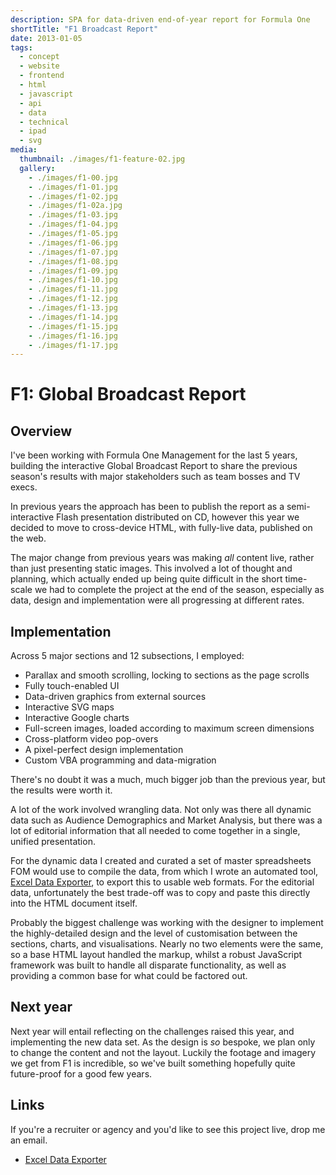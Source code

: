 ```yaml
---
description: SPA for data-driven end-of-year report for Formula One
shortTitle: "F1 Broadcast Report"
date: 2013-01-05
tags:
  - concept
  - website
  - frontend
  - html
  - javascript
  - api
  - data
  - technical
  - ipad
  - svg
media:
  thumbnail: ./images/f1-feature-02.jpg
  gallery:
    - ./images/f1-00.jpg
    - ./images/f1-01.jpg
    - ./images/f1-02.jpg
    - ./images/f1-02a.jpg
    - ./images/f1-03.jpg
    - ./images/f1-04.jpg
    - ./images/f1-05.jpg
    - ./images/f1-06.jpg
    - ./images/f1-07.jpg
    - ./images/f1-08.jpg
    - ./images/f1-09.jpg
    - ./images/f1-10.jpg
    - ./images/f1-11.jpg
    - ./images/f1-12.jpg
    - ./images/f1-13.jpg
    - ./images/f1-14.jpg
    - ./images/f1-15.jpg
    - ./images/f1-16.jpg
    - ./images/f1-17.jpg
---
```


# F1: Global Broadcast Report

## Overview

I've been working with Formula One Management for the last 5 years, building the interactive Global Broadcast Report to share the previous season's results with major stakeholders such as team bosses and TV execs.

In previous years the approach has been to publish the report as a semi-interactive Flash presentation distributed on CD, however this year we decided to move to cross-device HTML, with fully-live data, published on the web.

The major change from previous years was making _all_ content live, rather than just presenting static images. This involved a lot of thought and planning, which actually ended up being quite difficult in the short time-scale we had to complete the project at the end of the season, especially as data, design and implementation were all progressing at different rates.

## Implementation

Across 5 major sections and 12 subsections, I employed:

- Parallax and smooth scrolling, locking to sections as the page scrolls
- Fully touch-enabled UI
- Data-driven graphics from external sources
- Interactive SVG maps
- Interactive Google charts
- Full-screen images, loaded according to maximum screen dimensions
- Cross-platform video pop-overs
- A pixel-perfect design implementation
- Custom VBA programming and data-migration

There's no doubt it was a much, much bigger job than the previous year, but the results were worth it.

A lot of the work involved wrangling data. Not only was there all dynamic data such as Audience Demographics and Market Analysis, but there was a lot of editorial information that all needed to come together in a single, unified presentation.

For the dynamic data I created and curated a set of master spreadsheets FOM would use to compile the data, from which I wrote an automated tool, [Excel Data Exporter](http://davestewart.io/extensions/office/excel-data-exporter/), to export this to usable web formats. For the editorial data, unfortunately the best trade-off was to copy and paste this directly into the HTML document itself.

Probably the biggest challenge was working with the designer to implement the highly-detailed design and the level of customisation between the sections, charts, and visualisations. Nearly no two elements were the same, so a base HTML layout handled the markup, whilst a robust JavaScript framework was built to handle all disparate functionality, as well as providing a common base for what could be factored out.

## Next year

Next year will entail reflecting on the challenges raised this year, and implementing the new data set. As the design is _so_ bespoke, we plan only to change the content and not the layout. Luckily the footage and imagery we get from F1 is incredible, so we've built something hopefully quite future-proof for a good few years.

## Links

If you're a recruiter or agency and you'd like to see this project live, drop me an email.

- [Excel Data Exporter](http://davestewart.io/extensions/office/excel-data-exporter/)
